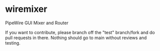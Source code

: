 # wiremixer
PipeWire GUI Mixer and Router

If you want to contribute, please branch off the "test" branch/fork and do pull requests in there. Nothing should go to main without reviews and testing.
